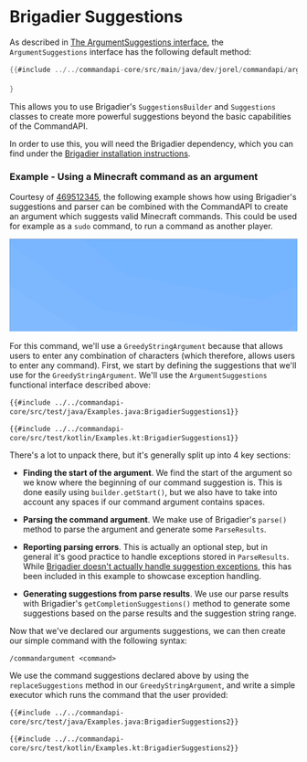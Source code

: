 # Brigadier Suggestions

As described in [The ArgumentSuggestions interface](./argumentsuggestions.md#the-argumentsuggestions-interface), the `ArgumentSuggestions` interface has the following default method:

```java
{{#include ../../commandapi-core/src/main/java/dev/jorel/commandapi/arguments/ArgumentSuggestions.java:Declaration}}

}
```

This allows you to use Brigadier's `SuggestionsBuilder` and `Suggestions` classes to create more powerful suggestions beyond the basic capabilities of the CommandAPI.

In order to use this, you will need the Brigadier dependency, which you can find under the [Brigadier installation instructions](https://github.com/Mojang/brigadier#installation).

<!--

Map<String, String> emojis = new HashMap<>();
emojis.put("😀", "smile");
emojis.put("💖", "heart");

Argument<String> arg = new GreedyStringArgument("message")
    .replaceSuggestions((info, builder) -> {
        String currentArg = info.currentArg();

        // Offset builder to just after the last argument
        if (currentArg.contains(" ")) {
            builder = builder.createOffset(builder.getStart() + currentArg.lastIndexOf(" ") + " ".length());
        }

        for (Entry<String, String> str : emojis.entrySet()) {
            builder.suggest(str.getKey(), new LiteralMessage(str.getValue()));
        }

        return builder.buildFuture();
    }); 

new CommandAPICommand("emoji")
.withArguments(arg)
.executes((sender, args) -> {
    // Code here
})
.register();

-->

<div class="example">

### Example - Using a Minecraft command as an argument

Courtesy of [469512345](https://github.com/469512345), the following example shows how using Brigadier's suggestions and parser can be combined with the CommandAPI to create an argument which suggests valid Minecraft commands. This could be used for example as a `sudo` command, to run a command as another player.

![A gif showcasing the a command suggestion for the /give command](./images/commandargument.gif)

For this command, we'll use a `GreedyStringArgument` because that allows users to enter any combination of characters (which therefore, allows users to enter any command). First, we start by defining the suggestions that we'll use for the `GreedyStringArgument`. We'll use the `ArgumentSuggestions` functional interface described above:

<div class="multi-pre">

```java,Java
{{#include ../../commandapi-core/src/test/java/Examples.java:BrigadierSuggestions1}}
```

```kotlin,Kotlin
{{#include ../../commandapi-core/src/test/kotlin/Examples.kt:BrigadierSuggestions1}}
```

</div>

There's a lot to unpack there, but it's generally split up into 4 key sections:

- **Finding the start of the argument**. We find the start of the argument so we know where the beginning of our command suggestion is. This is done easily using `builder.getStart()`, but we also have to take into account any spaces if our command argument contains spaces.

- **Parsing the command argument**. We make use of Brigadier's `parse()` method to parse the argument and generate some `ParseResults`.

- **Reporting parsing errors**. This is actually an optional step, but in general it's good practice to handle exceptions stored in `ParseResults`. While [Brigadier doesn't actually handle suggestion exceptions](https://github.com/Mojang/brigadier/blob/master/src/main/java/com/mojang/brigadier/CommandDispatcher.java#L599), this has been included in this example to showcase exception handling.

- **Generating suggestions from parse results**. We use our parse results with Brigadier's `getCompletionSuggestions()` method to generate some suggestions based on the parse results and the suggestion string range.

Now that we've declared our arguments suggestions, we can then create our simple command with the following syntax:

```mccmd
/commandargument <command>
```

We use the command suggestions declared above by using the `replaceSuggestions` method in our `GreedyStringArgument`, and write a simple executor which runs the command that the user provided:

<div class="multi-pre">

```java,Java
{{#include ../../commandapi-core/src/test/java/Examples.java:BrigadierSuggestions2}}
```

```kotlin,Kotlin
{{#include ../../commandapi-core/src/test/kotlin/Examples.kt:BrigadierSuggestions2}}
```

</div>

</div>
